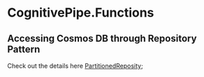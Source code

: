 ﻿# CognitivePipe.Functions

## Accessing Cosmos DB through Repository Pattern

Check out the details here [PartitionedReposity](https://github.com/Azure-Samples/PartitionedRepository);

